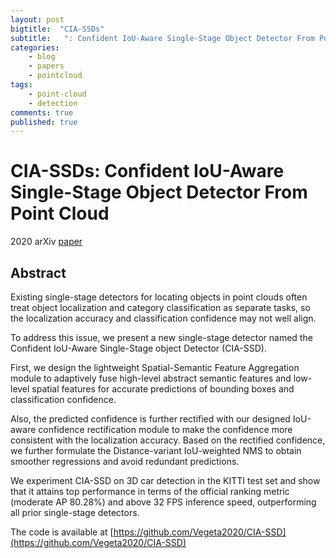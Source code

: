 ```yaml
---
layout: post
bigtitle:  "CIA-SSDs"
subtitle:   ": Confident IoU-Aware Single-Stage Object Detector From Point Cloud"
categories:
    - blog
    - papers
    - pointcloud
tags:
    - point-cloud
    - detection
comments: true
published: true
---
```


# CIA-SSDs: Confident IoU-Aware Single-Stage Object Detector From Point Cloud

2020 arXiv [paper](https://arxiv.org/pdf/2012.03015.pdf)

## Abstract

Existing single-stage detectors for locating objects in point clouds often treat object localization and category classification as separate tasks, so the localization accuracy and classification confidence may not well align.  

To address this issue, we present a new single-stage detector named the Confident IoU-Aware Single-Stage object Detector (CIA-SSD).

First, we design the lightweight Spatial-Semantic Feature Aggregation module to adaptively fuse high-level abstract semantic features and low-level spatial features for accurate predictions of bounding boxes and classification confidence.

Also, the predicted confidence is further rectified with our designed IoU-aware confidence rectification module to make the confidence more consistent with the localization accuracy.
Based on the rectified confidence, we further formulate the Distance-variant IoU-weighted NMS to obtain smoother regressions and avoid redundant predictions.  

We experiment CIA-SSD on 3D car detection in the KITTI test set and show that it attains top performance in terms of the official ranking metric (moderate AP 80.28%) and above 32 FPS inference
speed, outperforming all prior single-stage detectors.

The code is available at [https://github.com/Vegeta2020/CIA-SSD](https://github.com/Vegeta2020/CIA-SSD)
